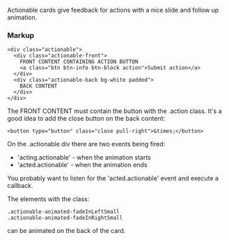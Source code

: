 Actionable cards give feedback for actions with a nice slide and follow up animation.

### Markup

    <div class="actionable">
      <div class="actionable-front">
        FRONT CONTENT CONTAINING ACTION BUTTON
        <a class="btn btn-info btn-block action">Submit action</a>
      </div>
      <div class="actionable-back bg-white padded">
        BACK CONTENT
      </div>
    </div>

The FRONT CONTENT must contain the button with the .action class.
It's a good idea to add the close button on the back content:

    <button type="button" class="close pull-right">&times;</button>
    
On the .actionable div there are two events being fired:

* 'acting.actionable' - when the animation starts
* 'acted.actionable' - when the animation ends

You probably want to listen for the 'acted.actionable' event and execute a
callback.

The elements with the class:

    .actionable-animated-fadeInLeftSmall
    .actionable-animated-fadeInRightSmall
    
can be animated on the back of the card.

